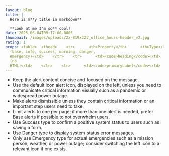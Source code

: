 ```yaml
---
layout: blog
title: |-
  Here is m**y title in markdown**

  **Look at me I'm so** cool!
date: 2025-06-04T09:17:00.000Z
thumbnail: /images/uploads/2x-819x227_office_hours-header_v2.jpg
rating: 1
props: <table>  <thead>    <tr>      <th>Property</th>      <th>Type</th>    </tr>  </thead>  <tbody>    <tr>      <td><code>type</code></td>      <td>string
  (base, info, success, warning, danger,
  emergency)</td>    </tr>    <tr>      <td><code>heading</code></td>      <td>string</td>    </tr>    <tr>      <td><code>text</code></td>      <td>string
  (no
  HTML)</td>    </tr>    <tr>      <td><code>primaryLabel</code></td>      <td>string</td>    </tr>    <tr>      <td><code>primaryAction</code></td>      <td>URL</td>    </tr>    <tr>      <td><code>secondaryLabel</code></td>      <td>string</td>    </tr>    <tr>      <td><code>secondaryAction</code></td>      <td>URL</td>    </tr>    <tr>      <td><code>duration</code></td>      <td>integer</td>    </tr>  </tbody></table>
---
```

  - Keep the alert content concise and focused on the message.
  - Use the default icon alert icon, displayed on the left, unless you need to communicate critical information visually such as a pandemic or widespread power outage.
  - Make alerts dismissible unless they contain critical information or an important step users need to take.
  - Limit alerts to one per page; if more than one alert is needed, prefer Base alerts if possible to not overwhelm users.
  - Use Success type to confirm a positive system status to users such as saving a form.
  - Use Danger type to display system status error messages.
  - Only use Emergency type for actual emergencies such as a mission person, weather, or power outage; consider switching the left icon to a relevant icon if one exists.
